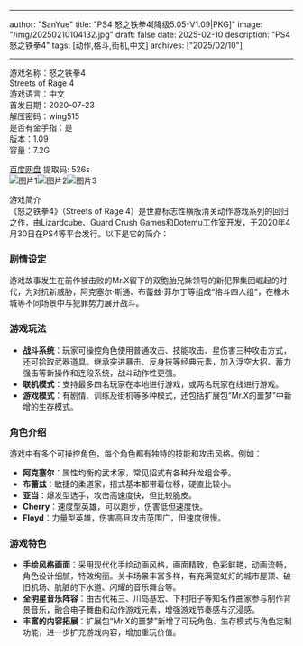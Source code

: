 
---
author: "SanYue"
title: "PS4 怒之铁拳4[降级5.05-V1.09|PKG]"
image: "/img/20250210104132.jpg"
draft: false
date: 2025-02-10
description: "PS4 怒之铁拳4"
tags: [动作,格斗,街机,中文]
archives: ["2025/02/10"]

---

游戏名称：怒之铁拳4   
Streets of Rage 4    
游戏语言：中文  
首发日期：2020-07-23  
解压密码：wing515  
是否有金手指：是  
版本：1.09   
容量：7.2G

[百度网盘](https://pan.baidu.com/s/1DO0-jp0cjHsC5g3W_Se8Ag) 提取码: 526s  
![图片1](/img/117479.jpg)![图片2](/img/d93eb0.jpg)![图片3](/img/061c26.jpg)  

游戏简介  
《怒之铁拳4》（Streets of Rage 4）是世嘉标志性横版清关动作游戏系列的回归之作，由Lizardcube、Guard Crush Games和Dotemu工作室开发，于2020年4月30日在PS4等平台发行。以下是它的简介：

### 剧情设定
游戏故事发生在前作被击败的Mr.X留下的双胞胎兄妹领导的新犯罪集团崛起的时代，为对抗新威胁，阿克塞尔·斯通、布蕾兹·菲尔丁等组成“格斗四人组”，在橡木城等不同场景中与犯罪势力展开战斗。

### 游戏玩法
- **战斗系统**：玩家可操控角色使用普通攻击、技能攻击、星伤害三种攻击方式，还可拾取武器道具。继承突进暴击、反身技等经典元素，加入浮空大招、蓄力强击等新操作和连段系统，战斗动作性更强。
- **联机模式**：支持最多四名玩家在本地进行游戏，或两名玩家在线进行游戏。
- **游戏模式**：有剧情、训练及街机等多种模式，还包括扩展包“Mr.X的噩梦”中新增的生存模式。

### 角色介绍
游戏中有多个可操控角色，每个角色都有独特的技能和攻击风格。例如：
- **阿克塞尔**：属性均衡的武术家，常见招式有各种升龙组合拳。
- **布蕾兹**：敏捷的柔道家，招式基本都带着位移，硬直比较小。
- **亚当**：爆发型选手，攻击高速度快，但比较脆皮。
- **Cherry**：速度型英雄，可以跑步，伤害低但速度快。
- **Floyd**：力量型英雄，伤害高且攻击范围广，但速度很慢。

### 游戏特色
- **手绘风格画面**：采用现代化手绘动画风格，画面精致，色彩鲜艳，动画流畅，角色设计细腻，特效绚丽。关卡场景丰富多样，有充满霓虹灯的城市屋顶、破旧机场、肮脏的下水道、闪耀的音乐舞台等。
- **全明星音乐阵容**：由古代祐三、川岛基宏、下村阳子等知名作曲家参与制作背景音乐，融合电子舞曲和动作游戏元素，增强游戏节奏感与沉浸感。
- **丰富的内容拓展**：扩展包“Mr.X的噩梦”新增了可玩角色、生存模式与角色定制功能，进一步扩充游戏内容，增加重玩价值。

